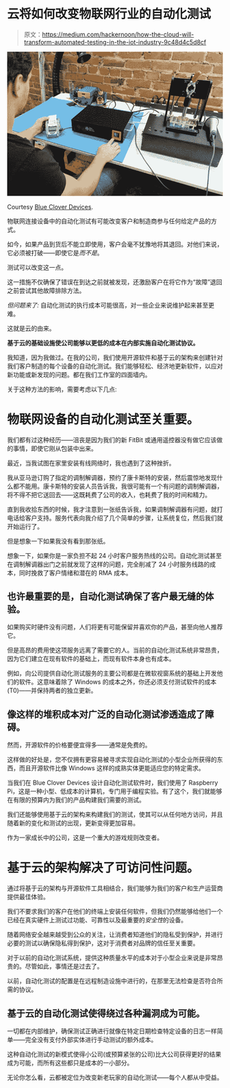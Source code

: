 # 云将如何改变物联网行业的自动化测试

> 原文：<https://medium.com/hackernoon/how-the-cloud-will-transform-automated-testing-in-the-iot-industry-9c48d4c5d8cf>

![](img/f9175ac3e1b12a6cc9fd83d11b488981.png)

Courtesy [Blue Clover Devices](https://www.bcdevices.com/).

物联网连接设备中的自动化测试有可能改变客户和制造商参与任何给定产品的方式。

如今，如果产品到货后不能立即使用，客户会毫不犹豫地将其退回。对他们来说，它必须被打破——即使它是*而不是*。

测试可以改变这一点。

这一措施不仅确保了错误在到达之前就被发现，还激励客户在将它作为“故障”退回之前尝试其他故障排除方法。

*但问题来了:* 自动化测试的执行成本可能很高，对一些企业来说维护起来甚至更难。

这就是云的由来。

**基于云的基础设施使公司能够以更低的成本在内部实施自动化测试协议。**

我知道，因为我做过。在我的公司，我们使用开源软件和基于云的架构来创建针对我们客户制造的每个设备的自动化测试。我们能够轻松、经济地更新软件，以应对新功能或新发现的问题。都在我们工作室的四面墙内。

关于这种方法的影响，需要考虑以下几点:

# **物联网设备的自动化测试至关重要。**

我们都有过这种经历——沮丧是因为我们的新 FitBit 或通用遥控器没有做它应该做的事情，即使它刚从包装中出来。

最近，当我试图在家里安装有线网络时，我也遇到了这种挫折。

我从亚马逊订购了指定的调制解调器，预约了康卡斯特的安装，然后震惊地发现什么都不能用。康卡斯特的安装人员告诉我，我很可能有一个有问题的调制解调器，将不得不把它送回去——这既耗费了公司的收入，也耗费了我的时间和精力。

直到我收拾东西的时候，我才注意到一张纸告诉我，如果调制解调器有问题，就打电话给客户支持。服务代表向我介绍了几个简单的步骤，让系统复位，然后我们就开始运行了。

但是想象一下如果我没有看到那张纸。

想象一下，如果你是一家负担不起 24 小时客户服务热线的公司。自动化测试甚至在调制解调器出门之前就发现了这样的问题，完全削减了 24 小时服务线路的成本，同时挽救了客户情绪和潜在的 RMA 成本。

## **也许最重要的是，自动化测试确保了客户最无缝的体验。**

如果购买时硬件没有问题，人们将更有可能保留并喜欢你的产品，甚至向他人推荐它。

但是高昂的费用使这项服务远离了需要它的人。当前的自动化测试系统非常昂贵，因为它们建立在现有软件的基础上，而现有软件本身也有成本。

例如，向公司提供自动化测试服务的主要公司都是在微软视窗系统的基础上开发他们的软件。这意味着除了 Windows 的成本之外，你还必须支付测试软件的成本(T0)——并保持两者的独立更新。

## 像这样的堆积成本对广泛的自动化测试渗透造成了障碍。

然而，开源软件的价格要便宜得多——通常是免费的。

这样做的好处是，您不仅拥有更容易被寻求实现自动化测试的小型企业所获得的东西，而且开源软件比像 Windows 这样的成熟实体更能适应您的特定需求。

当我们在 Blue Clover Devices 设计自动化测试软件时，我们使用了 Raspberry Pi，这是一种小型、低成本的计算机，专门用于编程实验。有了这个，我们就能够在有限的预算内为我们的产品构建我们需要的测试。

我们还能够使用基于云的架构来构建我们的测试，使其可以从任何地方访问，并且随着新的变化和测试的出现，更新变得更加容易。

作为一家成长中的公司，这是一个重大的游戏规则改变者。

# **基于云的架构解决了可访问性问题。**

通过将基于云的架构与开源软件工具相结合，我们能够为我们的客户和生产运营商提供最佳体验。

我们不要求我们的客户在他们的终端上安装任何软件，但我们仍然能够给他们一个已经在真实硬件上测试过功能、可靠性以及最重要的*安全性*的设备。

随着网络安全越来越受到公众的关注，让消费者知道他们的隐私受到保护，并进行必要的测试以确保隐私得到保护，这对于消费者对品牌的信任至关重要。

对于以前的自动化测试系统，提供这种质量水平的成本对于小型企业来说是非常昂贵的。尽管如此，事情还是过去了。

以前，自动化测试的配置是在远程制造设施中进行的，在那里无法检查是否符合所需的协议。

## 基于云的自动化测试使得绕过各种漏洞成为可能。

一切都在内部维护，确保测试正确进行就像在特定日期检查特定设备的日志一样简单——完全没有支付外部实体进行手动测试的额外成本。

这种自动化测试的新模式使得小公司(或预算紧张的公司)比大公司获得更好的结果成为可能，而所有这些都只是成本的一小部分。

无论你怎么看，云都被定位为改变新老玩家的自动化测试——每个人都从中受益。